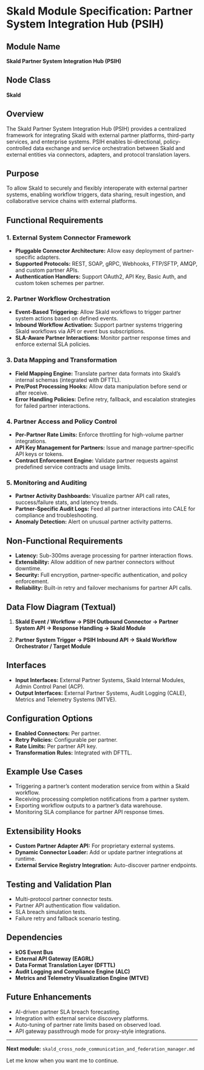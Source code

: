# Skald Module Specification: Partner System Integration Hub (PSIH)

## Module Name
**Skald Partner System Integration Hub (PSIH)**

## Node Class
**Skald**

## Overview
The Skald Partner System Integration Hub (PSIH) provides a centralized framework for integrating Skald with external partner platforms, third-party services, and enterprise systems. PSIH enables bi-directional, policy-controlled data exchange and service orchestration between Skald and external entities via connectors, adapters, and protocol translation layers.

## Purpose
To allow Skald to securely and flexibly interoperate with external partner systems, enabling workflow triggers, data sharing, result ingestion, and collaborative service chains with external platforms.

## Functional Requirements

### 1. External System Connector Framework
- **Pluggable Connector Architecture:** Allow easy deployment of partner-specific adapters.
- **Supported Protocols:** REST, SOAP, gRPC, Webhooks, FTP/SFTP, AMQP, and custom partner APIs.
- **Authentication Handlers:** Support OAuth2, API Key, Basic Auth, and custom token schemes per partner.

### 2. Partner Workflow Orchestration
- **Event-Based Triggering:** Allow Skald workflows to trigger partner system actions based on defined events.
- **Inbound Workflow Activation:** Support partner systems triggering Skald workflows via API or event bus subscriptions.
- **SLA-Aware Partner Interactions:** Monitor partner response times and enforce external SLA policies.

### 3. Data Mapping and Transformation
- **Field Mapping Engine:** Translate partner data formats into Skald’s internal schemas (integrated with DFTTL).
- **Pre/Post Processing Hooks:** Allow data manipulation before send or after receive.
- **Error Handling Policies:** Define retry, fallback, and escalation strategies for failed partner interactions.

### 4. Partner Access and Policy Control
- **Per-Partner Rate Limits:** Enforce throttling for high-volume partner integrations.
- **API Key Management for Partners:** Issue and manage partner-specific API keys or tokens.
- **Contract Enforcement Engine:** Validate partner requests against predefined service contracts and usage limits.

### 5. Monitoring and Auditing
- **Partner Activity Dashboards:** Visualize partner API call rates, success/failure stats, and latency trends.
- **Partner-Specific Audit Logs:** Feed all partner interactions into CALE for compliance and troubleshooting.
- **Anomaly Detection:** Alert on unusual partner activity patterns.

## Non-Functional Requirements
- **Latency:** Sub-300ms average processing for partner interaction flows.
- **Extensibility:** Allow addition of new partner connectors without downtime.
- **Security:** Full encryption, partner-specific authentication, and policy enforcement.
- **Reliability:** Built-in retry and failover mechanisms for partner API calls.

## Data Flow Diagram (Textual)
1. **Skald Event / Workflow → PSIH Outbound Connector → Partner System API → Response Handling → Skald Module**

2. **Partner System Trigger → PSIH Inbound API → Skald Workflow Orchestrator / Target Module**

## Interfaces
- **Input Interfaces:** External Partner Systems, Skald Internal Modules, Admin Control Panel (ACP).
- **Output Interfaces:** External Partner Systems, Audit Logging (CALE), Metrics and Telemetry Systems (MTVE).

## Configuration Options
- **Enabled Connectors:** Per partner.
- **Retry Policies:** Configurable per partner.
- **Rate Limits:** Per partner API key.
- **Transformation Rules:** Integrated with DFTTL.

## Example Use Cases
- Triggering a partner’s content moderation service from within a Skald workflow.
- Receiving processing completion notifications from a partner system.
- Exporting workflow outputs to a partner’s data warehouse.
- Monitoring SLA compliance for partner API response times.

## Extensibility Hooks
- **Custom Partner Adapter API:** For proprietary external systems.
- **Dynamic Connector Loader:** Add or update partner integrations at runtime.
- **External Service Registry Integration:** Auto-discover partner endpoints.

## Testing and Validation Plan
- Multi-protocol partner connector tests.
- Partner API authentication flow validation.
- SLA breach simulation tests.
- Failure retry and fallback scenario testing.

## Dependencies
- **kOS Event Bus**
- **External API Gateway (EAGRL)**
- **Data Format Translation Layer (DFTTL)**
- **Audit Logging and Compliance Engine (ALC)**
- **Metrics and Telemetry Visualization Engine (MTVE)**

## Future Enhancements
- AI-driven partner SLA breach forecasting.
- Integration with external service discovery platforms.
- Auto-tuning of partner rate limits based on observed load.
- API gateway passthrough mode for proxy-style integrations.

---

**Next module:** `skald_cross_node_communication_and_federation_manager.md`

Let me know when you want me to continue.

